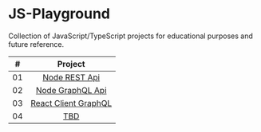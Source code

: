 # JS-Playground

Collection of JavaScript/TypeScript projects for educational purposes and future reference.

|  #  |                                               Project                                                |
| :-: | :--------------------------------------------------------------------------------------------------: |
| 01  |          [Node REST Api](https://github.com/johanstech/JS-Playground/tree/master/Api-REST/)          |
| 02  |       [Node GraphQL Api](https://github.com/johanstech/JS-Playground/tree/master/Api-GraphQL/)       |
| 03  | [React Client GraphQL](https://github.com/johanstech/JS-Playground/tree/master/React-Client-GraphQL) |
| 04  |                          [TBD](https://github.com/johanstech/JS-Playground)                          |

